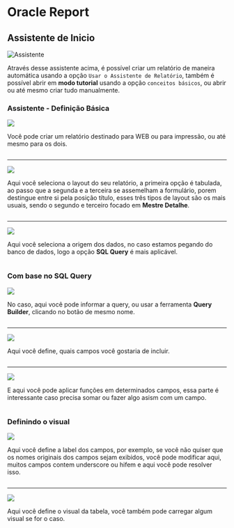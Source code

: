 # Oracle Report

## Assistente de Inicio

![Assistente](.img/assistente.png)

Através desse assistente acima, é possível criar um relatório de maneira automática usando a opção `Usar o Assistente de Relatório`, também é possível abrir em **modo tutorial** usando a opção `conceitos básicos`, ou abrir ou até mesmo criar tudo manualmente.

### Assistente - Definição Básica
<div style="display:block;">
    <div style="display:inline-block">
        <img src="./.img/ar_1.png">     
        <p>Você pode criar um relatório destinado para WEB ou para impressão, ou até mesmo para os dois.</p>
    </div>
    <hr>
    <div style="display:inline-block">
        <img src="./.img/ar_2.png">    
        <p>Aqui você seleciona o layout do seu relatório, a primeira opção é tabulada, ao passo que a segunda e a terceira se assemelham a formulário, porem destingue entre si pela    posição título, esses três tipos de layout são os mais usuais, sendo o segundo e terceiro focado em <b>Mestre Detalhe</b>.</p>
    </div>
    <hr>
    <div style="display:inline-block">
        <img src="./.img/ar_3.png">
        <p>Aqui você seleciona a origem dos dados, no caso estamos pegando do banco de dados, logo a opção <b>SQL Query</b> é mais aplicável.</p>        
    </div>
</div>

### Com base no SQL Query
<div style="display:block;">
    <div style="display:inline-block">
        <img src="./.img/ar_4.png">     
        <p> No caso, aqui você pode informar a query, ou usar a ferramenta <b>Query Builder</b>, clicando no botão de mesmo nome.</p>
    </div>
    <hr>
    <div style="display:inline-block">
        <img src="./.img/ar_5.png">    
        <p>Aqui você define, quais campos você gostaria de incluir.</p>
    </div>
    <hr>
    <div style="display:inline-block">
        <img src="./.img/ar_6.png">
        <p>E aqui você pode aplicar funções em determinados campos, essa parte é interessante caso precisa somar ou fazer algo asism com um campo.</p>        
    </div>
</div>

### Definindo o visual
<div style="display:block;">
    <div style="display:inline-block">
        <img src="./.img/ar_7.png">     
        <p>Aqui você define a label dos campos, por exemplo, se você não quiser que os nomes originais dos campos sejam exibidos, você pode modificar aqui, muitos campos contem underscore ou hifem e aqui você pode resolver isso.</p>
    </div>
    <hr>
    <div style="display:inline-block">
        <img src="./.img/ar_8.png">    
        <p>Aqui você define o visual da tabela, você também pode carregar algum visual se for o caso.</p>
    </div>    
</div>